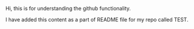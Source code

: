Hi, this is for understanding the github functionality.

I have added this content as a part of README file for my repo called TEST.
